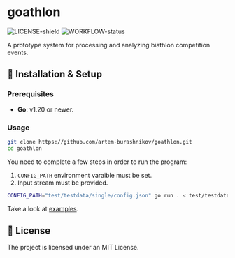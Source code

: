 # goathlon

![LICENSE-shield][license-shield-url] ![WORKFLOW-status][workflow-status-url]

A prototype system for processing and analyzing biathlon competition events.

## 🔧 Installation & Setup

### Prerequisites

- **Go**: v1.20 or newer.

### Usage

```bash
git clone https://github.com/artem-burashnikov/goathlon.git
cd goathlon
```

You need to complete a few steps in order to run the program:

1. `CONFIG_PATH` environment varaible must be set.
2. Input stream must be provided.

```bash
CONFIG_PATH="test/testdata/single/config.json" go run . < test/testdata/single/events
```

Take a look at [examples](/examples/README.md).

## 📜 License

The project is licensed under an MIT License.

<!---->
[license-shield-url]: https://img.shields.io/github/license/artem-burashnikov/goathlon?style=for-the-badge&color=blue
[workflow-status-url]: https://img.shields.io/github/actions/workflow/status/artem-burashnikov/goathlon/.github%2Fworkflows%2Fci.yaml?style=for-the-badge&color=lightgreen
